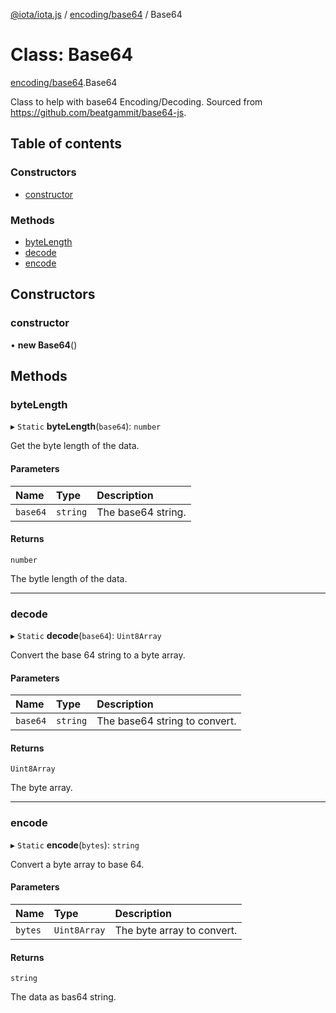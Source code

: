 [@iota/iota.js](../README.md) / [encoding/base64](../modules/encoding_base64.md) / Base64

# Class: Base64

[encoding/base64](../modules/encoding_base64.md).Base64

Class to help with base64 Encoding/Decoding.
Sourced from https://github.com/beatgammit/base64-js.

## Table of contents

### Constructors

- [constructor](encoding_base64.base64.md#constructor)

### Methods

- [byteLength](encoding_base64.base64.md#bytelength)
- [decode](encoding_base64.base64.md#decode)
- [encode](encoding_base64.base64.md#encode)

## Constructors

### constructor

• **new Base64**()

## Methods

### byteLength

▸ `Static` **byteLength**(`base64`): `number`

Get the byte length of the data.

#### Parameters

| Name | Type | Description |
| :------ | :------ | :------ |
| `base64` | `string` | The base64 string. |

#### Returns

`number`

The bytle length of the data.

___

### decode

▸ `Static` **decode**(`base64`): `Uint8Array`

Convert the base 64 string to a byte array.

#### Parameters

| Name | Type | Description |
| :------ | :------ | :------ |
| `base64` | `string` | The base64 string to convert. |

#### Returns

`Uint8Array`

The byte array.

___

### encode

▸ `Static` **encode**(`bytes`): `string`

Convert a byte array to base 64.

#### Parameters

| Name | Type | Description |
| :------ | :------ | :------ |
| `bytes` | `Uint8Array` | The byte array to convert. |

#### Returns

`string`

The data as bas64 string.
